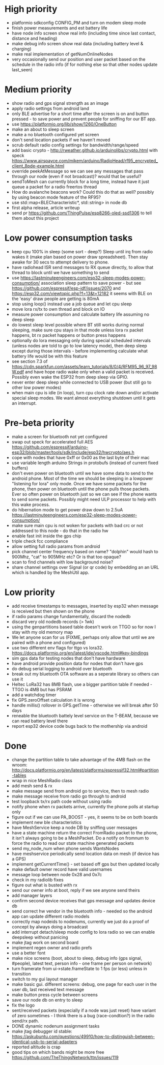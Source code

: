 # High priority

* platformio sdkconfig CONFIG_PM and turn on modem sleep mode
* finish power measurements and est battery life
* have node info screen show real info (including time since last contact, distance and heading)
* make debug info screen show real data (including battery level & charging)
* make real implementation of getNumOnlineNodes
* very occasionally send our position and user packet based on the schedule in the radio info (if for nothing else so that other nodes update last_seen)

# Medium priority

* show radio and gps signal strength as an image
* apply radio settings from android land
* only BLE advertise for a short time after the screen is on and button pressed - to save power and prevent people for sniffing for our BT app.
* use https://platformio.org/lib/show/1260/OneButton
* make an about to sleep screen
* make a no bluetooth configured yet screen
* don't send location packets if we haven't moved
* scrub default radio config settings for bandwidth/range/speed
* add basic crypto - http://rweather.github.io/arduinolibs/crypto.html with speck https://www.airspayce.com/mikem/arduino/RadioHead/rf95_encrypted_client_8pde-example.html
* override peekAtMessage so we can see any messages that pass through our node (even if not broadcast)?  would that be useful?
* sendToMesh can currently block for a long time, instead have it just queue a packet for a radio freertos thread
* How do avalanche beacons work?  Could this do that as well?  possibly by using beacon mode feature of the RF95?
* use std::map<BLECharacteristic*, std::string> in node db
* first alpha release, article writeup
* send pr https://github.com/ThingPulse/esp8266-oled-ssd1306 to tell them about this project

# Low power consumption tasks

* keep cpu 100% in sleep (some sort - deep?) Sleep until irq from radio wakes it (make plan based on power draw spreadsheet).  Then stay awake for 30 secs to attempt delivery to phone.  
* have radiohead ISR send messages to RX queue directly, to allow that thread to block until we have something to send
* use https://lastminuteengineers.com/esp32-sleep-modes-power-consumption/ association sleep pattern to save power - but see https://github.com/espressif/esp-idf/issues/2070 and https://esp32.com/viewtopic.php?f=13&t=12182 it seems with BLE on the 'easy' draw people are getting is 80mA
* stop using loop() instead use a job queue and let cpu sleep
* move lora rx/tx to own thread and block on IO
* measure power consumption and calculate battery life assuming no deep sleep
* do lowest sleep level possible where BT still works during normal sleeping, make sure cpu stays in that mode unless lora rx packet happens, bt rx packet happens or button press happens
* optionally do lora messaging only during special scheduled intervals (unless nodes are told to go to low latency mode), then deep sleep except during those intervals - before implementing calculate what battery life would be with  this feature
* see section 7.3 of https://cdn.sparkfun.com/assets/learn_tutorials/8/0/4/RFM95_96_97_98W.pdf and have hope radio wake only when a valid packet is received.  Possibly even wake the ESP32 from deep sleep via GPIO.
* never enter deep sleep while connected to USB power (but still go to other low power modes)
* when main cpu is idle (in loop), turn cpu clock rate down and/or activate special sleep modes.  We want almost everything shutdown until it gets an interrupt.


# Pre-beta priority

* make a screen for bluetooth not yet configured
* swap out speck for accelerated full AES https://github.com/espressif/arduino-esp32/blob/master/tools/sdk/include/esp32/hwcrypto/aes.h
* cope with nodes that have 0xff or 0x00 as the last byte of their mac
* use variable length arduino Strings in protobufs (instead of current fixed buffers)
* don't even power on bluetooth until we have some data to send to the android phone.  Most of the time we should be sleeping in a lowpower "listening for lora" only mode.  Once we have some packets for the phone, then power on bluetooth
until the phone pulls those packets.  Ever so often power on bluetooth just so we can see if the phone wants to send some packets.  Possibly might need ULP processor to help with this wake process.
* do hibernation mode to get power draw down to 2.5uA https://lastminuteengineers.com/esp32-sleep-modes-power-consumption/ 
* make sure main cpu is not woken for packets with bad crc or not addressed to this node - do that in the radio hw
* enable fast init inside the gps chip
* triple check fcc compliance
* allow setting full radio params from android
* pick channel center frequency based on name? "dolphin" would hash to 900Mhz, "cat" to 905MHz etc?  Or is that too opaque?
* scan to find channels with low background noise?
* share channel settings over Signal (or qr code) by embedding an an URL which is handled by the MeshUtil app.

# Low priority

* add receive timestamps to messages, inserted by esp32 when message is received but then shown on the phone
* if radio params change fundamentally, discard the nodedb
* discard very old nodedb records (> 1wk)
* using the genpartitions based table doesn't work on TTGO so for now I stay with my old memory map
* We let anyone scan for us (FIXME, perhaps only allow that until we are paired with a phone and configured) 
* use two different env flags for ttgo vs lora32. https://docs.platformio.org/en/latest/ide/vscode.html#key-bindings
* sim gps data for testing nodes that don't have hardware
* have android provide position data for nodes that don't have gps
* do debug serial logging to android over bluetooth
* break out my bluetooth OTA software as a seperate library so others can use it
* Heltec LoRa32 has 8MB flash, use a bigger partition table if needed - TTGO is 4MB but has PSRAM
* add a watchdog timer
* fix GPS.zeroOffset calculation it is wrong
* handle millis() rollover in GPS.getTime - otherwise we will break after 50 days
* reneable the bluetooth battely level service on the T-BEAM, because we can read battery level there
* report esp32 device code bugs back to the mothership via android

# Done

* change the partition table to take advantage of the 4MB flash on the wroom: http://docs.platformio.org/en/latest/platforms/espressif32.html#partition-tables
* wrap in nice MeshRadio class
* add mesh send & rx
* make message send from android go to service, then to mesh radio
* make message receive from radio go through to android
* test loopback tx/rx path code without using radio
* notify phone when rx packets arrive, currently the phone polls at startup only
* figure out if we can use PA_BOOST - yes, it seems to be on both boards
* implement new ble characteristics
* have MeshService keep a node DB by sniffing user messages
* have a state machine return the correct FromRadio packet to the phone, it isn't always going to be a MeshPacket.  Do a notify on fromnum to force the radio to read our state machine generated packets
* send my_node_num when phone sends WantsNodes
* have meshservice periodically send location data on mesh (if device has a GPS)
* implement getCurrentTime() - set based off gps but then updated locally
* make default owner record have valid usernames
* message loop between node 0x28 and 0x7c
* check in my radiolib fixes
* figure out what is busted with rx
* send our owner info at boot, reply if we see anyone send theirs
* add manager layers
* confirm second device receives that gps message and updates device db
* send correct hw vendor in the bluetooth info - needed so the android app can update different radio models
* correctly map nodeids to nodenums, currently we just do a proof of concept by always doing a broadcast
* add interrupt detach/sleep mode config to lora radio so we can enable deepsleep without panicing
* make jtag work on second board
* implement regen owner and radio prefs
* use a better font
* make nice screens (boot, about to sleep, debug info (gps signal, #people), latest text, person info - one frame per person on network)
* turn framerate from ui->state.frameState to 1 fps (or less) unless in transition
* switch to my gui layout manager
* make basic gui. different screens: debug, one page for each user in the user db, last received text message
* make button press cycle between screens
* save our node db on entry to sleep
* fix the logo
* sent/received packets (especially if a node was just reset) have variant of zero sometimes - I think there is a bug (race-condtion?) in the radio send/rx path.
* DONE dynamic nodenum assignment tasks
* make jtag debugger id stable: https://askubuntu.com/questions/49910/how-to-distinguish-between-identical-usb-to-serial-adapters
* reported altitude is crap
* good tips on which bands might be more free https://github.com/TheThingsNetwork/ttn/issues/119
